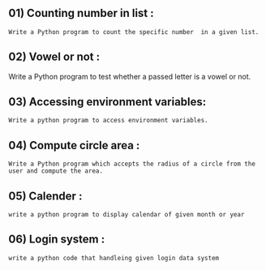                                                 
## 01) Counting number in list :   
    Write a Python program to count the specific number  in a given list.
## 02) Vowel or not : 
   Write a Python program to test whether a passed letter is a vowel or not.
## 03) Accessing environment variables:
    Write a python program to access environment variables.
## 04) Compute circle area :
    Write a Python program which accepts the radius of a circle from the user and compute the area.
## 05) Calender :
    write a python program to display calendar of given month or year
## 06) Login system :
    write a python code that handleing given login data system
